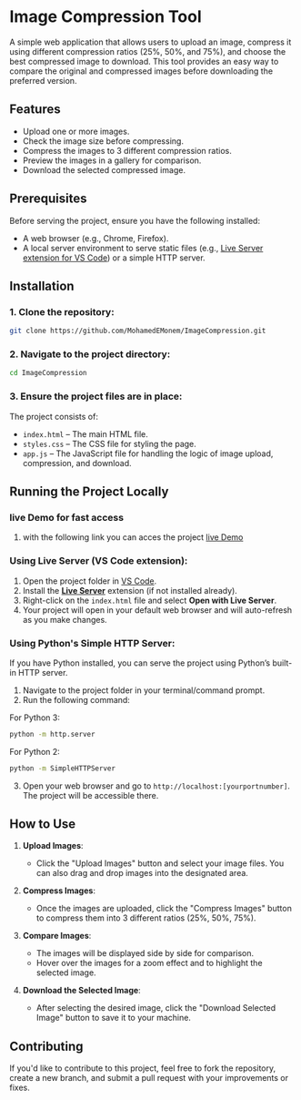 # Image Compression Tool

A simple web application that allows users to upload an image, compress it using different compression ratios (25%, 50%, and 75%), and choose the best compressed image to download. This tool provides an easy way to compare the original and compressed images before downloading the preferred version.

## Features

- Upload one or more images.
- Check the image size before compressing.
- Compress the images to 3 different compression ratios.
- Preview the images in a gallery for comparison.
- Download the selected compressed image.

## Prerequisites

Before serving the project, ensure you have the following installed:

- A web browser (e.g., Chrome, Firefox).
- A local server environment to serve static files (e.g., [Live Server extension for VS Code](https://marketplace.visualstudio.com/items?itemName=ritwickdey.LiveServer)) or a simple HTTP server.

## Installation

### 1. Clone the repository:

```bash
git clone https://github.com/MohamedEMonem/ImageCompression.git
```

### 2. Navigate to the project directory:

```bash
cd ImageCompression
```

### 3. Ensure the project files are in place:
The project consists of:
- `index.html` – The main HTML file.
- `styles.css` – The CSS file for styling the page.
- `app.js` – The JavaScript file for handling the logic of image upload, compression, and download.

## Running the Project Locally

### live Demo for fast access

1. with the following link you can acces the project [live Demo](https://mohamedemonem.github.io/ImageCompression/)

### Using Live Server (VS Code extension):
1. Open the project folder in [VS Code](https://code.visualstudio.com/).
2. Install the [**Live Server**](https://marketplace.visualstudio.com/items?itemName=ritwickdey.LiveServer) extension (if not installed already).
3. Right-click on the `index.html` file and select **Open with Live Server**.
4. Your project will open in your default web browser and will auto-refresh as you make changes.

### Using Python's Simple HTTP Server:

If you have Python installed, you can serve the project using Python’s built-in HTTP server.

1. Navigate to the project folder in your terminal/command prompt.
2. Run the following command:

For Python 3:

```bash
python -m http.server
```

For Python 2:

```bash
python -m SimpleHTTPServer
```

3. Open your web browser and go to `http://localhost:[yourportnumber]`. The project will be accessible there.

## How to Use

1. **Upload Images**:
   - Click the "Upload Images" button and select your image files. You can also drag and drop images into the designated area.
   
2. **Compress Images**:
   - Once the images are uploaded, click the "Compress Images" button to compress them into 3 different ratios (25%, 50%, 75%).
   
3. **Compare Images**:
   - The images will be displayed side by side for comparison.
   - Hover over the images for a zoom effect and to highlight the selected image.
   
4. **Download the Selected Image**:
   - After selecting the desired image, click the "Download Selected Image" button to save it to your machine.

## Contributing

If you'd like to contribute to this project, feel free to fork the repository, create a new branch, and submit a pull request with your improvements or fixes.

